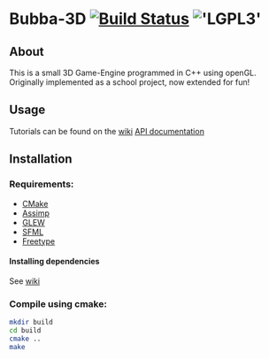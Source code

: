 Bubba-3D [![Build Status](https://travis-ci.org/Bubbers/Bubba-3D.svg?branch=master)](https://travis-ci.org/Bubbers/Bubba-3D) !['LGPL3'](https://www.gnu.org/graphics/lgplv3-88x31.png)
=======

About
-----
This is a small 3D Game-Engine programmed in C++ using openGL.
Originally implemented as a school project, now extended for fun!

Usage
-----
Tutorials can be found on the [wiki](https://github.com/Bubbers/Bubba-3D/wiki)
[API documentation](http://bubbers.github.io/Bubba-3D/)

Installation
------------
### Requirements:
* [CMake](http://www.cmake.org/)
* [Assimp](https://github.com/assimp/assimp)
* [GLEW](https://github.com/nigels-com/glew)
* [SFML](http://www.sfml-dev.org/index.php)
* [Freetype](http://www.freetype.org/)

#### Installing dependencies
See [wiki](https://github.com/Bubbers/Bubba-3D/wiki)

### Compile using cmake:
```bash
mkdir build
cd build
cmake ..
make
```
